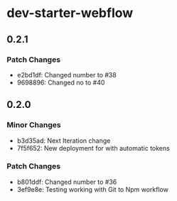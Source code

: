 # dev-starter-webflow

## 0.2.1

### Patch Changes

- e2bd1df: Changed number to #38
- 9698896: Changed no to #40

## 0.2.0

### Minor Changes

- b3d35ad: Next Iteration change
- 7f5f652: New deployment for with automatic tokens

### Patch Changes

- b801ddf: Changed number to #36
- 3ef9e8e: Testing working with Git to Npm workflow
